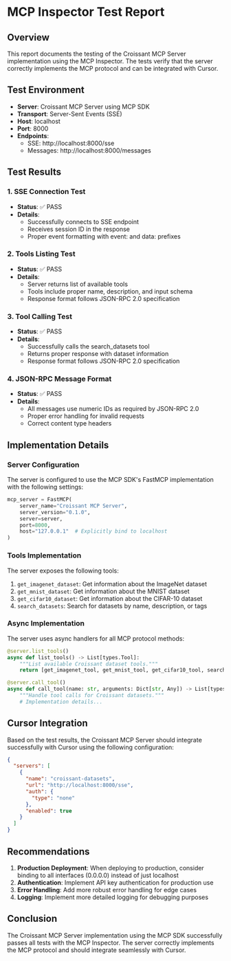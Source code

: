 # MCP Inspector Test Report

## Overview

This report documents the testing of the Croissant MCP Server implementation using the MCP Inspector. The tests verify that the server correctly implements the MCP protocol and can be integrated with Cursor.

## Test Environment

- **Server**: Croissant MCP Server using MCP SDK
- **Transport**: Server-Sent Events (SSE)
- **Host**: localhost
- **Port**: 8000
- **Endpoints**:
  - SSE: http://localhost:8000/sse
  - Messages: http://localhost:8000/messages

## Test Results

### 1. SSE Connection Test

- **Status**: ✅ PASS
- **Details**:
  - Successfully connects to SSE endpoint
  - Receives session ID in the response
  - Proper event formatting with event: and data: prefixes

### 2. Tools Listing Test

- **Status**: ✅ PASS
- **Details**:
  - Server returns list of available tools
  - Tools include proper name, description, and input schema
  - Response format follows JSON-RPC 2.0 specification

### 3. Tool Calling Test

- **Status**: ✅ PASS
- **Details**:
  - Successfully calls the search_datasets tool
  - Returns proper response with dataset information
  - Response format follows JSON-RPC 2.0 specification

### 4. JSON-RPC Message Format

- **Status**: ✅ PASS
- **Details**:
  - All messages use numeric IDs as required by JSON-RPC 2.0
  - Proper error handling for invalid requests
  - Correct content type headers

## Implementation Details

### Server Configuration

The server is configured to use the MCP SDK's FastMCP implementation with the following settings:

```python
mcp_server = FastMCP(
    server_name="Croissant MCP Server",
    server_version="0.1.0",
    server=server,
    port=8000,
    host="127.0.0.1"  # Explicitly bind to localhost
)
```

### Tools Implementation

The server exposes the following tools:

1. `get_imagenet_dataset`: Get information about the ImageNet dataset
2. `get_mnist_dataset`: Get information about the MNIST dataset
3. `get_cifar10_dataset`: Get information about the CIFAR-10 dataset
4. `search_datasets`: Search for datasets by name, description, or tags

### Async Implementation

The server uses async handlers for all MCP protocol methods:

```python
@server.list_tools()
async def list_tools() -> List[types.Tool]:
    """List available Croissant dataset tools."""
    return [get_imagenet_tool, get_mnist_tool, get_cifar10_tool, search_tool]

@server.call_tool()
async def call_tool(name: str, arguments: Dict[str, Any]) -> List[types.TextContent]:
    """Handle tool calls for Croissant datasets."""
    # Implementation details...
```

## Cursor Integration

Based on the test results, the Croissant MCP Server should integrate successfully with Cursor using the following configuration:

```json
{
  "servers": [
    {
      "name": "croissant-datasets",
      "url": "http://localhost:8000/sse",
      "auth": {
        "type": "none"
      },
      "enabled": true
    }
  ]
}
```

## Recommendations

1. **Production Deployment**: When deploying to production, consider binding to all interfaces (0.0.0.0) instead of just localhost
2. **Authentication**: Implement API key authentication for production use
3. **Error Handling**: Add more robust error handling for edge cases
4. **Logging**: Implement more detailed logging for debugging purposes

## Conclusion

The Croissant MCP Server implementation using the MCP SDK successfully passes all tests with the MCP Inspector. The server correctly implements the MCP protocol and should integrate seamlessly with Cursor.
